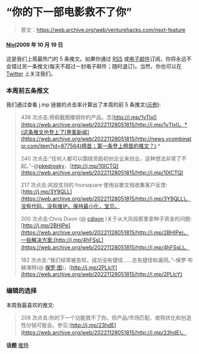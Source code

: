 # “你的下一部电影救不了你”

> 原文：<https://web.archive.org/web/venturehacks.com/next-feature>

#### [Nivi](/web/20221128051815/https://venturehacks.com/about)2009 年 10 月 19 日

这是我们上周最热门的 5 条推文。如果你通过 [RSS](https://web.archive.org/web/20221128051815/http://feeds.venturehacks.com/venturehacks-twitter) 或[电子邮件](https://web.archive.org/web/20221128051815/http://feedburner.google.com/fb/a/mailverify?uri=venturehacks-twitter&amp;loc=en_US)订阅，你将永远不会错过另一条推文(每天不超过一封电子邮件；随时退订)。当然，你也可以在 [Twitter](https://web.archive.org/web/20221128051815/http://twitter.com/venturehacks) 上关注我们。

### 本周前五条推文

我们通过查看 j.mp 链接的点击率计算出了本周的前 5 条推文([示例](https://web.archive.org/web/20221128051815/http://j.mp/info/3OEeKN)):

> 438 次点击:用假截图推销你的产品。念[http://j.mp/1vTIxI](https://web.archive.org/web/20221128051815/http://j.mp/1vTIxI)。*(这条推文也登上了[黑客新闻](https://web.archive.org/web/20221128051815/http://news.ycombinator.com/item?id=877564)榜首；第一条登上榜首的推文？).*
> 
> 240 次点击:“任何人都可以围绕资助初创企业来创业，这种想法非常了不起。”–@[pkedrosky](https://web.archive.org/web/20221128051815/http://twitter.com/Pkedrosky)，[http://j.mp/10ICTQ](https://web.archive.org/web/20221128051815/http://j.mp/10ICTQ)
> 
> 217 次点击:风投支持的 foursquare 使用谷歌文档收集客户反馈:[http://j.mp/3Y9QLL](https://web.archive.org/web/20221128051815/http://j.mp/3Y9QLL)。没有代码，没有维护。保持最小化，宝贝。
> 
> 200 次点击:Chris Dixon (@ [cdixon](https://web.archive.org/web/20221128051815/http://twitter.com/CDixon) )关于从大风投那里拿种子资金的问题:[http://j.mp/2BHIPe](https://web.archive.org/web/20221128051815/http://j.mp/2BHIPe)。一些解决方案:[http://j.mp/4hFSsL](https://web.archive.org/web/20221128051815/http://j.mp/4hFSsL)。
> 
> 182 次点击:“我们经常被告知，成功没有捷径……总有捷径和漏洞。”–保罗·布赫海特(@ [保罗·图](https://web.archive.org/web/20221128051815/http://twitter.com/paultoo))，[http://j.mp/2PLlcY](https://web.archive.org/web/20221128051815/http://j.mp/2PLlcY)

### 编辑的选择

本周我最喜欢的推文:

> 208 次点击:你的下一个功能救不了你。但产品/市场匹配、收购优化和创造性分销可能会。参见:[http://j.mp/23hdE](https://web.archive.org/web/20221128051815/http://j.mp/23hdE)。

**话题** [推特](https://web.archive.org/web/20221128051815/https://venturehacks.com/topics/twitter)